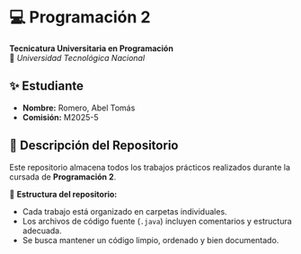 # 💻 Programación 2  
**Tecnicatura Universitaria en Programación**  
📍 *Universidad Tecnológica Nacional*  

## ✨ Estudiante  
- **Nombre:** Romero, Abel Tomás
- **Comisión:** M2025-5  

## 📂 Descripción del Repositorio  
Este repositorio almacena todos los trabajos prácticos realizados durante la cursada de **Programación 2**.  

📌 **Estructura del repositorio:**  
- Cada trabajo está organizado en carpetas individuales.  
- Los archivos de código fuente (`.java`) incluyen comentarios y estructura adecuada.  
- Se busca mantener un código limpio, ordenado y bien documentado.  
